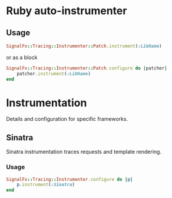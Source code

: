 
# Ruby auto-instrumenter

## Usage

```ruby
SignalFx::Tracing::Instrumenter::Patch.instrument(:LibName)
```

or as a block

```ruby
SignalFx::Tracing::Instrumenter::Patch.configure do |patcher|
    patcher.instrument(:LibName)
end
```

# Instrumentation

Details and configuration for specific frameworks.

## Sinatra

Sinatra instrumentation traces requests and template rendering.

### Usage

```ruby
SignalFx::Tracing::Instrumenter.configure do |p|
    p.instrument(:Sinatra)
end
```
